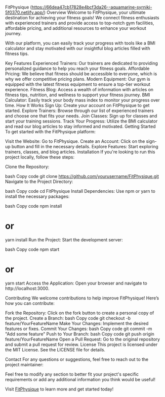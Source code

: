 FitPhysique
(https://66dea47cb17828e4bcf3da26--aquamarine-syrniki-5f0370.netlify.app/)
Overview
Welcome to FitPhysique, your ultimate destination for achieving your fitness goals! We connect fitness enthusiasts with experienced trainers and provide access to top-notch gym facilities, affordable pricing, and additional resources to enhance your workout journey.

With our platform, you can easily track your progress with tools like a BMI calculator and stay motivated with our insightful blog articles filled with fitness tips.

Key Features
Experienced Trainers: Our trainers are dedicated to providing personalized guidance to help you reach your fitness goals.
Affordable Pricing: We believe that fitness should be accessible to everyone, which is why we offer competitive pricing plans.
Modern Equipment: Our gym is equipped with the latest fitness equipment to ensure a top-tier workout experience.
Fitness Blog: Access a wealth of information with articles on fitness tips, nutrition, and wellness to support your fitness journey.
BMI Calculator: Easily track your body mass index to monitor your progress over time.
How It Works
Sign Up: Create your account on FitPhysique to get started.
Explore Trainers: Browse through our list of experienced trainers and choose one that fits your needs.
Join Classes: Sign up for classes and start your training sessions.
Track Your Progress: Utilize the BMI calculator and read our blog articles to stay informed and motivated.
Getting Started
To get started with the FitPhysique platform:

Visit the Website: Go to FitPhysique.
Create an Account: Click on the sign-up button and fill in the necessary details.
Explore Features: Start exploring trainers, classes, and blog articles.
Installation
If you're looking to run this project locally, follow these steps:

Clone the Repository:

bash
Copy code
git clone https://github.com/yourusername/FitPhysique.git
Navigate to the Project Directory:

bash
Copy code
cd FitPhysique
Install Dependencies: Use npm or yarn to install the necessary packages:

bash
Copy code
npm install
# or
yarn install
Run the Project: Start the development server:

bash
Copy code
npm start
# or
yarn start
Access the Application: Open your browser and navigate to http://localhost:3000.

Contributing
We welcome contributions to help improve FitPhysique! Here’s how you can contribute:

Fork the Repository: Click on the fork button to create a personal copy of the project.
Create a Branch:
bash
Copy code
git checkout -b feature/YourFeatureName
Make Your Changes: Implement the desired features or fixes.
Commit Your Changes:
bash
Copy code
git commit -m "Add some feature"
Push to Your Branch:
bash
Copy code
git push origin feature/YourFeatureName
Open a Pull Request: Go to the original repository and submit a pull request for review.
License
This project is licensed under the MIT License. See the LICENSE file for details.

Contact
For any questions or suggestions, feel free to reach out to the project maintainer:

Feel free to modify any section to better fit your project's specific requirements or add any additional information you think would be useful!

Visit [FitPhysique](https://66dea47cb17828e4bcf3da26--aquamarine-syrniki-5f0370.netlify.app/) to learn more and get started today!
